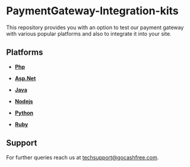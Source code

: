 # PaymentGateway-Integration-kits

This repository provides you with an option to test our payment gateway with various popular platforms and also to integrate it into your site. 

## Platforms 

- **[Php](php/README.md)**

- **[Asp.Net](aspnet/ReadMe.md)**

- **[Java](java/README.md)**

- **[Nodejs](nodejs/checkout/README.md)**

- **[Python](python/README.md)**

- **[Ruby](ror/pgsim/ReadMe.md)**


## Support

For further queries reach us at [techsupport@gocashfree.com](techsupport@gocashfree.com).
